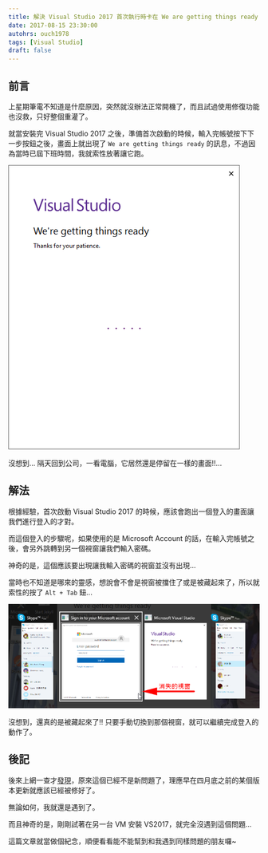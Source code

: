 ```yaml
---
title: 解決 Visual Studio 2017 首次執行時卡在 We are getting things ready 的問題
date: 2017-08-15 23:30:00
autohrs: ouch1978
tags: [Visual Studio]
draft: false
---
```


## 前言

上星期筆電不知道是什麼原因，突然就沒辦法正常開機了，而且試過使用修復功能也沒救，只好整個重灌了。

就當安裝完 Visual Studio 2017 之後，準備首次啟動的時候，輸入完帳號按下下一步按鈕之後，畫面上就出現了 `We are getting things ready` 的訊息，不過因為當時已屆下班時間，我就索性放著讓它跑。

![image-01](01-we-are-getting-things-ready.png "We are getting thins ready")

沒想到... 隔天回到公司，一看電腦，它居然還是停留在一樣的畫面!!...

<!--truncate-->

## 解法

根據經驗，首次啟動 Visual Studio 2017 的時候，應該會跑出一個登入的畫面讓我們進行登入的才對。

而這個登入的步驟呢，如果使用的是 Microsoft Account 的話，在輸入完帳號之後，會另外跳轉到另一個視窗讓我們輸入密碼。

神奇的是，這個應該要出現讓我輸入密碼的視窗並沒有出現...

當時也不知道是哪來的靈感，想說會不會是視窗被擋住了或是被藏起來了，所以就索性的按了 `Alt + Tab` 鈕...

![image-02](02-find-the-missing-window-by-task-switch.png "透過 Alt + Tab 鈕找到被藏起來的視窗")

沒想到，還真的是被藏起來了!! 只要手動切換到那個視窗，就可以繼續完成登入的動作了。

## 後記

後來上網一查才[發現][link01]，原來這個已經不是新問題了，理應早在四月底之前的某個版本更新就應該已經被修好了。

[link01]: https://developercommunity.visualstudio.com/content/problem/44750/were-getting-things-ready-stays-forever-1.html "We're getting things ready stays forever"

無論如何，我就還是遇到了。

而且神奇的是，剛剛試著在另一台 VM 安裝 VS2017，就完全沒遇到這個問題...

這篇文章就當做個紀念，順便看看能不能幫到和我遇到同樣問題的朋友囉~
